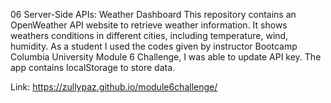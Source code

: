 06 Server-Side APIs: Weather Dashboard
This repository contains an OpenWeather API website to retrieve weather information. It shows weathers conditions in different cities, including temperature, wind, humidity. As a student I used the codes given by instructor Bootcamp Columbia University Module 6 Challenge, I was able to update API key. The app contains localStorage to store data.

Link: https://zullypaz.github.io/module6challenge/
